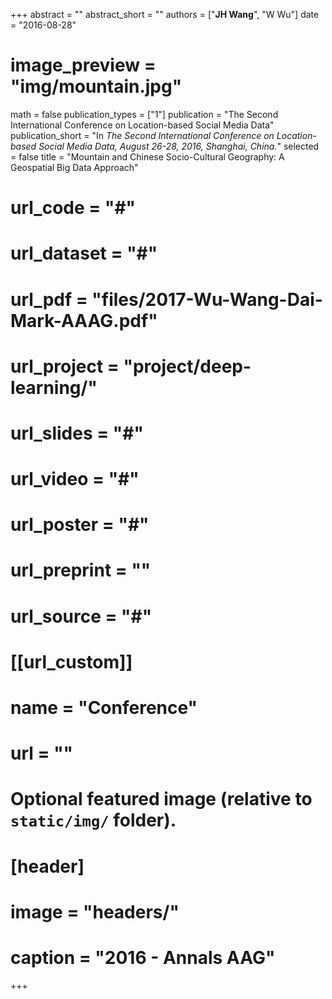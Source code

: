 +++
abstract = ""
abstract_short = ""
authors = ["**JH Wang**", "W Wu"]
date = "2016-08-28"
# image_preview = "img/mountain.jpg"
math = false
publication_types = ["1"]
publication = "The Second International Conference on Location-based Social Media Data"
publication_short = "In *The Second International Conference on Location-based Social Media Data, August 26-28, 2016, Shanghai, China.*"
selected = false
title = "Mountain and Chinese Socio-Cultural Geography: A Geospatial Big Data Approach"
# url_code = "#"
# url_dataset = "#"
# url_pdf = "files/2017-Wu-Wang-Dai-Mark-AAAG.pdf"
# url_project = "project/deep-learning/"
# url_slides = "#"
# url_video = "#"
# url_poster = "#"
# url_preprint = ""
# url_source = "#"

# [[url_custom]]
# name = "Conference"
# url = ""

# Optional featured image (relative to `static/img/` folder).
# [header]
# image = "headers/"
# caption = "2016 - Annals AAG"

+++


